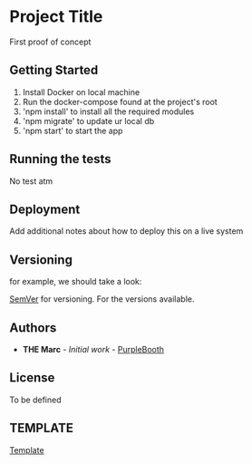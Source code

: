 # Project Title

First proof of concept

## Getting Started

1. Install Docker on local machine
2. Run the docker-compose found at the project's root
3. 'npm install' to install all the required modules
4. 'npm migrate' to update ur local db
5. 'npm start' to start the app

## Running the tests

No test atm

## Deployment

Add additional notes about how to deploy this on a live system

## Versioning

for example, we should take a look:

 [SemVer](http://semver.org/) for versioning. For the versions available.

## Authors

* **THE Marc** - *Initial work* - [PurpleBooth](https://github.com/PurpleBooth)

## License

To be defined

## TEMPLATE

[Template](https://gist.github.com/PurpleBooth/109311bb0361f32d87a2#file-readme-template-md)